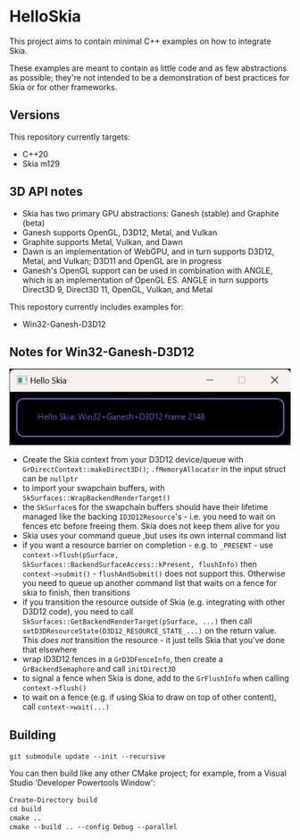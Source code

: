 # HelloSkia

This project aims to contain minimal C++ examples on how to integrate Skia.

These examples are meant to contain as little code and as few abstractions as possible; they're not intended to be a demonstration of best practices for Skia or for other frameworks.

## Versions

This repository currently targets:

- C++20
- Skia m129

## 3D API notes

- Skia has two primary GPU abstractions: Ganesh (stable) and Graphite (beta)
- Ganesh supports OpenGL, D3D12, Metal, and Vulkan
- Graphite supports Metal, Vulkan, and Dawn
- Dawn is an implementation of WebGPU, and in turn supports D3D12, Metal, and Vulkan; D3D11 and OpenGL are in progress
- Ganesh's OpenGL support can be used in combination with ANGLE, which is an implementation of OpenGL ES. ANGLE in turn supports Direct3D 9, Direct3D 11, OpenGL, Vulkan, and Metal

This repostory currently includes examples for:

- Win32-Ganesh-D3D12

## Notes for Win32-Ganesh-D3D12

![A frame counter and other text in a rounded rect](win32-ganesh-d3d12.png)

- Create the Skia context from your D3D12 device/queue with `GrDirectContext::makeDirect3D()`; `.fMemoryAllocator` in the input struct can be `nullptr`
- to import your swapchain buffers, with `SkSurfaces::WrapBackendRenderTarget()`
- the `SkSurface`s for the swapchain buffers should have their lifetime managed like the backing `ID3D12Resource`'s - i.e. you need to wait on fences etc before freeing them. Skia does not keep them alive for you
- Skia uses your command queue ,but uses its own internal command list
- if you want a resource barrier on completion - e.g. to `_PRESENT` - use `context->flush(pSurface, SkSurfaces::BackendSurfaceAccess::kPresent, flushInfo)` then `context->submit()` - `flushAndSubmit()`  does not support this. Otherwise you need to queue up another command list that waits on a fence for skia to finish, then transitions
- if you transition the resource outside of Skia (e.g. integrating with other D3D12 code), you need to call `SkSurfaces::GetBackendRenderTarget(pSurface, ...)` then call `setD3DResourceState(D3D12_RESOURCE_STATE_...)` on the return value. This *does not* transition the resource - it just tells Skia that you've done that elsewhere
- wrap ID3D12 fences in a `GrD3DFenceInfo`, then create a `GrBackendSemaphore` and call `initDirect3D`
- to signal a fence when Skia is done, add to the `GrFlushInfo` when calling `context->flush()`
- to wait on a fence (e.g. if using Skia to draw on top of other content), call `context->wait(...)`

## Building

```
git submodule update --init --recursive
```

You can then build like any other CMake project; for example, from a Visual Studio 'Developer Powertools Window':

```
Create-Directory build
cd build
cmake ..
cmake --build .. --config Debug --parallel
```
